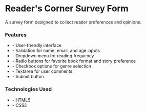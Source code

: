 <h1>Reader's Corner Survey Form</h1>
<p>A survey form designed to collect reader preferences and opinions.</p>

<h3>Features</h3>
<ul>
<li>- User-friendly interface</li>
<li>- Validation for name, email, and age inputs</li>
<li>- Dropdown menu for reading frequency</li>
<li>- Radio buttons for favorite book format and story preference</li>
<li>- Checkbox options for genre selection</li>
<li>- Textarea for user comments</li>
<li>- Submit button</li>
</ul>
<h3>Technologies Used</h3>
<ul>
<li>- HTML5</li>
<li>- CSS3</li>
</ul>
